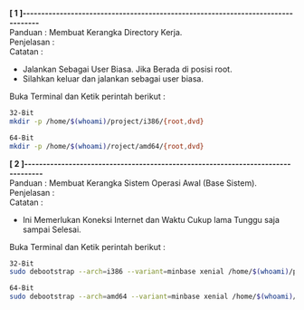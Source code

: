 **[ 1 ]---------------------------------------------------------------------------------**  
Panduan : Membuat Kerangka Directory Kerja.  
Penjelasan :  
Catatan :  
 * Jalankan Sebagai User Biasa. Jika Berada di posisi root.  
 * Silahkan keluar dan jalankan sebagai user biasa. 
 
Buka Terminal dan Ketik perintah berikut :
```bash
32-Bit
mkdir -p /home/$(whoami)/project/i386/{root,dvd}

64-Bit
mkdir -p /home/$(whoami)/roject/amd64/{root,dvd}
```

**[ 2 ]---------------------------------------------------------------------------------**  
Panduan : Membuat Kerangka Sistem Operasi Awal (Base Sistem).  
Penjelasan :  
Catatan :  
 * Ini Memerlukan Koneksi Internet dan Waktu Cukup lama Tunggu saja sampai Selesai. 
 
Buka Terminal dan Ketik perintah berikut :  
```bash
32-Bit
sudo debootstrap --arch=i386 --variant=minbase xenial /home/$(whoami)/project/i386/root http://archive.ubuntu.com/ubuntu/

64-Bit
sudo debootstrap --arch=amd64 --variant=minbase xenial /home/$(whoami)/project/amd64/root http://archive.ubuntu.com/ubuntu/
```
